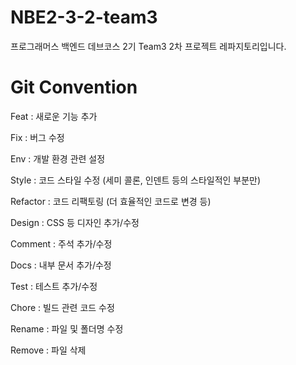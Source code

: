 # NBE2-3-2-team3
프로그래머스 백엔드 데브코스 2기 Team3 2차 프로젝트 레파지토리입니다.


# Git Convention
Feat : 새로운 기능 추가

Fix : 버그 수정

Env : 개발 환경 관련 설정

Style : 코드 스타일 수정 (세미 콜론, 인덴트 등의 스타일적인 부분만)

Refactor : 코드 리팩토링 (더 효율적인 코드로 변경 등)

Design : CSS 등 디자인 추가/수정

Comment : 주석 추가/수정

Docs : 내부 문서 추가/수정

Test : 테스트 추가/수정

Chore : 빌드 관련 코드 수정

Rename : 파일 및 폴더명 수정

Remove : 파일 삭제
